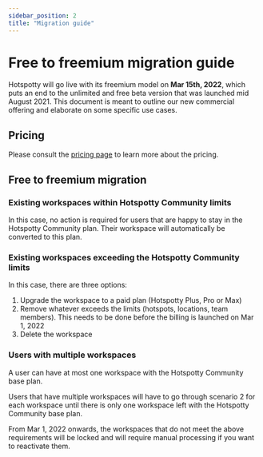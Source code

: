 ```yaml
---
sidebar_position: 2
title: "Migration guide"
---
```


# Free to freemium migration guide

Hotspotty will go live with its freemium model on **Mar 15th, 2022**, which puts an end to the unlimited and free beta version that was launched mid August 2021. This document is meant to outline our new commercial offering and elaborate on some specific use cases.

## Pricing

Please consult the [pricing page](./pricing.md) to learn more about the pricing.

## Free to freemium migration

### Existing workspaces within Hotspotty Community limits

In this case, no action is required for users that are happy to stay in the Hotspotty Community plan. Their workspace will automatically be converted to this plan.

### Existing workspaces exceeding the Hotspotty Community limits

In this case, there are three options:

1. Upgrade the workspace to a paid plan (Hotspotty Plus, Pro or Max)
2. Remove whatever exceeds the limits (hotspots, locations, team members). This needs to be done before the billing is launched on Mar 1, 2022
3. Delete the workspace

### Users with multiple workspaces

A user can have at most one workspace with the Hotspotty Community base plan.

Users that have multiple workspaces will have to go through scenario 2 for each workspace until there is only one workspace left with the Hotspotty Community base plan.

From Mar 1, 2022 onwards, the workspaces that do not meet the above requirements will be locked and will require manual processing if you want to reactivate them.
